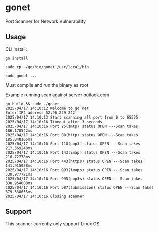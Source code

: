# gonet

Port Scanner for Network Vulnerability

## Usage

CLI install:

```
go install

sudo cp ~/go/bin/gonet /usr/local/bin

sudo gonet ...

```
Must compile and run the binary as root

Example running scan against server outlook.com

```
go build && sudo ./gonet
2025/04/17 14:10:12 Welcome to go net
Enter IP4 address 52.96.229.242
2025/04/17 14:10:13 Start scanning all port from 0 to 65535
2025/04/17 14:10:16 Timeout after 3 seconds
2025/04/17 14:10:16 Port 25(smtp) status OPEN ---Scan takes 186.170542ms
2025/04/17 14:10:16 Port 80(http) status OPEN ---Scan takes 185.048165ms
2025/04/17 14:10:16 Port 110(pop3) status OPEN ---Scan takes 217.369248ms
2025/04/17 14:10:16 Port 143(imap) status OPEN ---Scan takes 216.72778ms
2025/04/17 14:10:16 Port 443(https) status OPEN ---Scan takes 141.915058ms
2025/04/17 14:10:16 Port 993(imaps) status OPEN ---Scan takes 330.977721ms
2025/04/17 14:10:16 Port 995(pop3s) status OPEN ---Scan takes 330.954008ms
2025/04/17 14:10:16 Port 587(submission) status OPEN ---Scan takes 679.338655ms
2025/04/17 14:10:16 Closing scanner

```
## Support

This scanner currently only support Linux OS.
